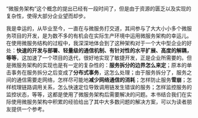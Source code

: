 “微服务架构”这个概念的提出已经有一段时间了，但是由于资源的匮乏以及实现的复杂性，使得大部分企业望而却步。
    
我是幸运的，从毕业至今，一直在与微服务打交道，其间参与了大大小小多个微服务项目的开发，是为数不多的有机会在实际生产环境中运用微服务架构的幸运儿。在使用微服务结构的过程中，我深深地体会到了这种架构对于一个大中型企业的好处：**快速的开发与部署、轻量级的通信机制、有针对性的水平扩展、高度的解耦，等等**，这加速了一个项目的迭代，很好地实现了敏捷开发，正是企业所需要的。但是微服务架构的实现也是有一定的复杂性的：**服务拆分的边界怎么来定**；原本的单击事务在服务拆分之后变成了**分布式事务**，这怎么处理；由于服务拆分了，服务之间的通信需要走网络，怎样尽可能地**减少网络通信的消耗**；怎样防止服务**雪崩**；怎样梳理链路调用关系，怎么快速定位导致调用链发生错误的服务；怎样监控服务的监控状态，等等，这都是使用了微服务架构后需要解决的问题。本书结合我们在实际使用微服务架构中积累的经验给出了其中大多数问题的解决方案，可以为读者朋友提供一个参考。
   